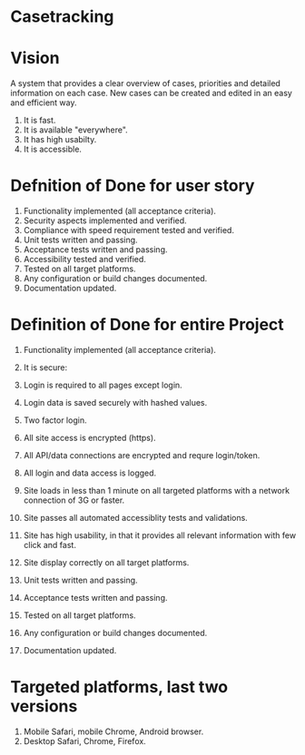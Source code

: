 # Casetracking


# Vision
A system that provides a clear overview of cases, priorities and detailed information on each case. New cases can be created and edited in an easy and efficient way.

1. It is fast.
2. It is available "everywhere".
3. It has high usabilty.
4. It is accessible.


# Defnition of Done for user story
1. Functionality implemented (all acceptance criteria).
2. Security aspects implemented and verified.
3. Compliance with speed requirement tested and verified.
4. Unit tests written and passing.
5. Acceptance tests written and passing.
6. Accessibility tested and verified.
7. Tested on all target platforms.
8. Any configuration or build changes documented.
9. Documentation updated.


# Definition of Done for entire Project

1. Functionality implemented (all acceptance criteria).
2. It is secure:

  1. Login is required to all pages except login.
  2. Login data is saved securely with hashed values.
  3. Two factor login.
  4. All site access is encrypted (https).
  5. All API/data connections are encrypted and requre login/token.
  6. All login and data access is logged.
  
3. Site loads in less than 1 minute on all targeted platforms with a network connection of 3G or faster.
4. Site passes all automated accessiblity tests and validations.
5. Site has high usability, in that it provides all relevant information with few click and fast.
6. Site display correctly on all target platforms.
7. Unit tests written and passing.
8. Acceptance tests written and passing.
9. Tested on all target platforms.
10. Any configuration or build changes documented.
11. Documentation updated.

# Targeted platforms, last two versions
1. Mobile Safari, mobile Chrome, Android browser.
2. Desktop Safari, Chrome, Firefox.
